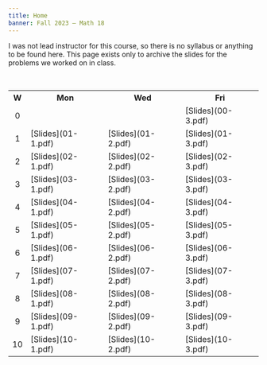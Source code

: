 ```yaml
---
title: Home
banner: Fall 2023 — Math 18
---
```


I was not lead instructor for this course, so there is no syllabus or anything to be found here. This page exists only to archive the slides for the problems we worked on in class. 

<br/>

<table width="100%">
<tr>
<th style="text-align: center;" width="4%">W</th>
<th width="32%">Mon</th>
<th width="32%">Wed</th>
<th width="32%">Fri</th>
</tr>

<tr>
<td style="text-align: center;">0</th>
<td></th>
<td></th>
<td>[Slides](00-3.pdf)</th>
</tr>

<tr>
<td style="text-align: center;">1</th>
<td>[Slides](01-1.pdf)</th>
<td>[Slides](01-2.pdf)</th>
<td>[Slides](01-3.pdf)</th>
</tr>

<tr>
<td style="text-align: center;">2</th>
<td>[Slides](02-1.pdf)</th>
<td>[Slides](02-2.pdf)</th>
<td>[Slides](02-3.pdf)</th>
</tr>

<tr>
<td style="text-align: center;">3</th>
<td>[Slides](03-1.pdf)</th>
<td>[Slides](03-2.pdf)</th>
<td>[Slides](03-3.pdf)</th>
</tr>

<tr>
<td style="text-align: center;">4</th>
<td>[Slides](04-1.pdf)</th>
<td>[Slides](04-2.pdf)</th>
<td>[Slides](04-3.pdf)</th>
</tr>

<tr>
<td style="text-align: center;">5</th>
<td>[Slides](05-1.pdf)</th>
<td>[Slides](05-2.pdf)</th>
<td>[Slides](05-3.pdf)</th>
</tr>

<tr>
<td style="text-align: center;">6</th>
<td>[Slides](06-1.pdf)</th>
<td>[Slides](06-2.pdf)</th>
<td>[Slides](06-3.pdf)</th>
</tr>

<tr>
<td style="text-align: center;">7</th>
<td>[Slides](07-1.pdf)</th>
<td>[Slides](07-2.pdf)</th>
<td>[Slides](07-3.pdf)</th>
</tr>

<tr>
<td style="text-align: center;">8</th>
<td>[Slides](08-1.pdf)</th>
<td>[Slides](08-2.pdf)</th>
<td>[Slides](08-3.pdf)</th>
</tr>

<tr>
<td style="text-align: center;">9</th>
<td>[Slides](09-1.pdf)</th>
<td>[Slides](09-2.pdf)</th>
<td>[Slides](09-3.pdf)</th>
</tr>

<tr>
<td style="text-align: center;">10</th>
<td>[Slides](10-1.pdf)</th>
<td>[Slides](10-2.pdf)</th>
<td>[Slides](10-3.pdf)</th>
</tr>

</table>
